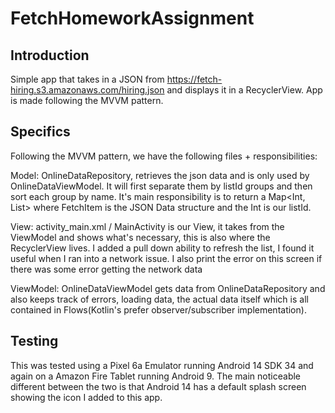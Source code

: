 # FetchHomeworkAssignment

Introduction
--- 
Simple app that takes in a JSON from https://fetch-hiring.s3.amazonaws.com/hiring.json and displays
it in a RecyclerView. App is made following the MVVM pattern.

Specifics
--- 
Following the MVVM pattern, we have the following files + responsibilities:

Model: OnlineDataRepository, retrieves the json data and is only used by OnlineDataViewModel.
It will first separate them by listId groups and then sort each group by name. It's main 
responsibility is to return a Map<Int, List<FetchItem>> where FetchItem is the JSON
Data structure and the Int is our listId. 

View: activity_main.xml / MainActivity is our View, it takes from the ViewModel and shows what's
necessary, this is also where the RecyclerView lives. I added a pull down ability to refresh the
list, I found it useful when I ran into a network issue. I also print the error on this screen if
there was some error getting the network data

ViewModel: OnlineDataViewModel gets data from OnlineDataRepository and also keeps track of errors,
loading data, the actual data itself which is all contained in Flows(Kotlin's prefer observer/subscriber
implementation). 

Testing
---
This was tested using a Pixel 6a Emulator running Android 14 SDK 34 and again on a Amazon Fire 
Tablet running Android 9. The main noticeable different between the two is that Android 14 has a
default splash screen showing the icon I added to this app. 